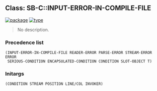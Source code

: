 ## Class: SB-C::INPUT-ERROR-IN-COMPILE-FILE
[![package](https://img.shields.io/badge/Package-SB--C-5f9ea0.svg?style=social&colorA=999999)](../) [![type](https://img.shields.io/badge/Type-Class-5f9ea0.svg?style=social&colorA=999999)](../#class) 

> No description.

### Precedence list
```
(INPUT-ERROR-IN-COMPILE-FILE READER-ERROR PARSE-ERROR STREAM-ERROR ERROR
 SERIOUS-CONDITION ENCAPSULATED-CONDITION CONDITION SLOT-OBJECT T)
```
### Initargs
```
(CONDITION STREAM POSITION LINE/COL INVOKER)
```
